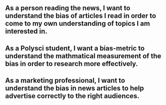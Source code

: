 ## As a person reading the news, I want to understand the bias of articles I read in order to come to my own understanding of topics I am interested in.
## As a Polysci student, I want a bias-metric to understand the mathmatical measurement of the bias in order to research more effectively.
## As a marketing professional, I want to understand the bias in news articles to help advertise correctly to the right audiences.
